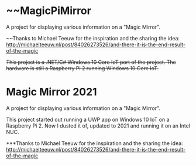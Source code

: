 # ~~MagicPiMirror
A project for displaying various information on a "Magic Mirror".

~~Thanks to Michael Teeuw for the inspiration and the sharing the idea: http://michaelteeuw.nl/post/84026273526/and-there-it-is-the-end-result-of-the-magic

~~This project is a .NET/C# Windows 10 Core IoT port of the project. The hardware is still a Raspberry Pi 2 running Windows 10 Core IoT.~~

# Magic Mirror 2021
A project for displaying various information on a "Magic Mirror".

This project started out running a UWP app on Windows 10 IoT on a Raspberry Pi 2. Now I dusted it of, updated to 2021 and running it on an Intel NUC.



***Thanks to Michael Teeuw for the inspiration and the sharing the idea: http://michaelteeuw.nl/post/84026273526/and-there-it-is-the-end-result-of-the-magic
